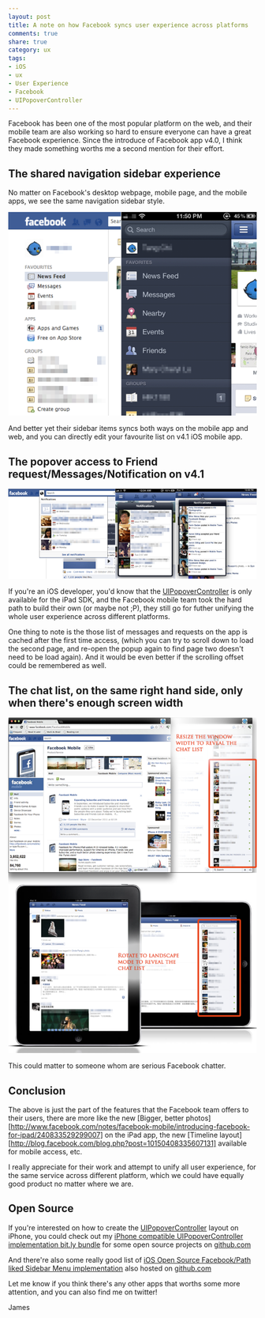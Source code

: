 ```yaml
---
layout: post
title: A note on how Facebook syncs user experience across platforms
comments: true
share: true
category: ux
tags:
- iOS
- ux
- User Experience
- Facebook
- UIPopoverController
---
```


Facebook has been one of the most popular platform on the web, and their mobile team are also working so hard to ensure everyone can have a great Facebook experience. Since the introduce of Facebook app v4.0, I think they made something worths me a second mention for their effort.



The shared navigation sidebar experience
----------------------------------------

No matter on Facebook's desktop webpage, mobile page, and the mobile apps, we see the same navigation sidebar style.

![Facebook sidebar](/images/2012-01-29-a-note-on-how-facebook-syncs-user-experience-across-platforms/facebook-web-mobile-sidebar.png)

And better yet their sidebar items syncs both ways on the mobile app and web, and you can directly edit your favourite list on v4.1 iOS mobile app.



The popover access to Friend request/Messages/Notification on v4.1
------------------------------------------------------------------

![Facebook popover](/images/2012-01-29-a-note-on-how-facebook-syncs-user-experience-across-platforms/facebook-popover.png)

If you're an iOS developer, you'd know that the [UIPopoverController][] is only available for the iPad SDK, and the Facebook mobile team took the hard path to build their own (or maybe not ;P), they still go for futher unifying the whole user experience across different platforms.

One thing to note is the those list of messages and requests on the app is cached after the first time access, (which you can try to scroll down to load the second page, and re-open the popup again to find page two doesn't need to be load again). And it would be even better if the scrolling offset could be remembered as well.



The chat list, on the same right hand side, only when there's enough screen width
---------------------------------------------------------------------------------

![Facebook chatlist](/images/2012-01-29-a-note-on-how-facebook-syncs-user-experience-across-platforms/facebook-chatlist.png)

This could matter to someone whom are serious Facebook chatter.


Conclusion
----------


The above is just the part of the features that the Facebook team offers to their users, there are more like the new [Bigger, better photos][http://www.facebook.com/notes/facebook-mobile/introducing-facebook-for-ipad/240833529299007] on the iPad app, the new [Timeline layout][http://blog.facebook.com/blog.php?post=10150408335607131] available for mobile access, etc.


I really appreciate for their work and attempt to unify all user experience, for the same service across different platform, which we could have equally good product no matter where we are.


Open Source
-----------

If you're interested on how to create the [UIPopoverController] layout on iPhone, you could check out my [iPhone compatible UIPopoverController implementation bit.ly bundle][] for some open source projects on [github.com][]

And there're also some really good list of [iOS Open Source Facebook/Path liked Sidebar Menu implementation][] also hosted on [github.com][]



Let me know if you think there's any other apps that worths some more attention, and you can also find me on twitter!


James

[UIPopoverController]:http://developer.apple.com/library/ios/#documentation/UIKit/Reference/UIPopoverController_class/Reference/Reference.html#//apple_ref/occ/cl/UIPopoverController
[iPhone compatible UIPopoverController implementation bit.ly bundle]:http://bit.ly/ytOgQD
[iOS Open Source Facebook/Path liked Sidebar Menu implementation]:http://bit.ly/t5XkS2
[github.com]:http://github.com
